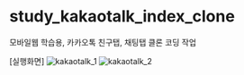 # study_kakaotalk_index_clone
모바일웹 학습용, 카카오톡 친구탭, 채팅탭 클론 코딩 작업

[실행화면]
![kakaotalk_1](https://user-images.githubusercontent.com/75299163/103454794-beccf380-4d2a-11eb-80a9-527e66436f41.jpg)
![kakaotalk_2](https://user-images.githubusercontent.com/75299163/103454795-bf658a00-4d2a-11eb-91a6-3e5e7ee42e74.jpg)
